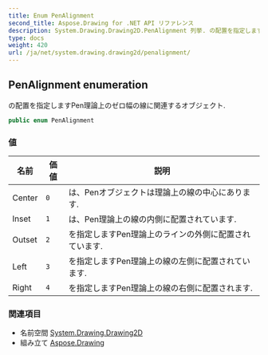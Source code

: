```yaml
---
title: Enum PenAlignment
second_title: Aspose.Drawing for .NET API リファレンス
description: System.Drawing.Drawing2D.PenAlignment 列挙. の配置を指定しますPen理論上のゼロ幅の線に関連するオブジェクト.
type: docs
weight: 420
url: /ja/net/system.drawing.drawing2d/penalignment/
---
```

## PenAlignment enumeration

の配置を指定しますPen理論上のゼロ幅の線に関連するオブジェクト.

```csharp
public enum PenAlignment
```

### 値

| 名前 | 価値 | 説明 |
| --- | --- | --- |
| Center | `0` | は、Penオブジェクトは理論上の線の中心にあります. |
| Inset | `1` | は、Pen理論上の線の内側に配置されています. |
| Outset | `2` | を指定しますPen理論上のラインの外側に配置されています. |
| Left | `3` | を指定しますPen理論上の線の左側に配置されています. |
| Right | `4` | を指定しますPen理論上の線の右側に配置されます. |

### 関連項目

* 名前空間 [System.Drawing.Drawing2D](../../system.drawing.drawing2d/)
* 組み立て [Aspose.Drawing](../../)


